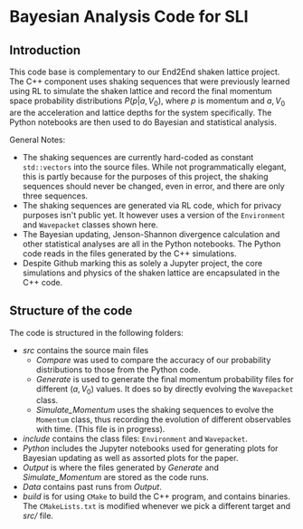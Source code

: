 # Bayesian Analysis Code for SLI 

## Introduction
This code base is complementary to our End2End shaken lattice project. The C++ component uses shaking sequences that were previously learned using RL to simulate the shaken lattice and record the final momentum space probability distributions $P(p|a,V_0)$, where $p$ is momentum and $a,V_0$ are the acceleration and lattice depths for the system specifically. The Python notebooks are then used to do Bayesian and statistical analysis.

General Notes:

- The shaking sequences are currently hard-coded as constant `std::vectors` into the source files. While not programmatically elegant, this is partly because for the purposes of this project, the shaking sequences should never be changed, even in error, and there are only three sequences.
- The shaking sequences are generated via RL code, which for privacy purposes isn't public yet. It however uses a version of the `Environment` and `Wavepacket` classes shown here.
- The Bayesian updating, Jenson-Shannon divergence calculation and other statistical analyses are all in the Python notebooks. The Python code reads in the files generated by the C++ simulations.
- Despite Github marking this as solely a Jupyter project, the core simulations and physics of the shaken lattice are encapsulated in the C++ code. 

## Structure of the code
The code is structured in the following folders:

- *src* contains the source main files
    - _Compare_ was used to compare the accuracy of our probability distributions to those from the Python code.
    - _Generate_ is used to generate the final momentum probability files for different $(a,V_0)$ values. It does so by directly evolving the `Wavepacket` class.
    - _Simulate\_Momentum_ uses the shaking sequences to evolve the `Momentum` class, thus recording the evolution of different observables with time. (This file is in progress).
- *include* contains the class files: `Environment` and `Wavepacket`.
- *Python* includes the Jupyter notebooks used for generating plots for Bayesian updating as well as assorted plots for the paper.
- *Output* is where the files generated by _Generate_ and _Simulate\_Momentum_ are stored as the code runs.
- *Data* contains past runs from *Output*.
- *build* is for using `CMake` to build the C++ program, and contains binaries. The `CMakeLists.txt` is modified whenever we pick a different target and *src/* file.

